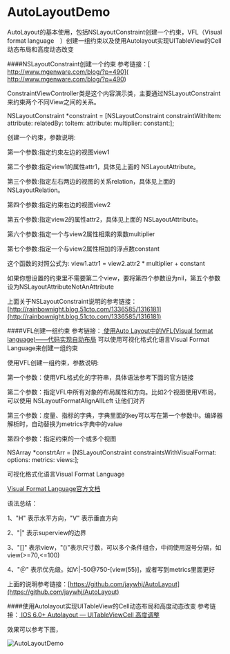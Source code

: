 # AutoLayoutDemo
AutoLayout的基本使用，包括NSLayoutConstraint创建一个约束，VFL（Visual format language　）创建一组约束以及使用Autolayout实现UITableView的Cell动态布局和高度动态改变

####NSLayoutConstraint创建一个约束
参考链接：[   http://www.mgenware.com/blog/?p=490](   http://www.mgenware.com/blog/?p=490)

ConstraintViewController类是这个内容演示类，主要通过NSLayoutConstraint来约束两个不同View之间的关系。

 NSLayoutConstraint *constraint = [NSLayoutConstraint
 constraintWithItem:
 attribute:
 relatedBy:
 toItem:
 attribute:
 multiplier:
 constant:];
 
 创建一个约束，参数说明:
 
 第一个参数:指定约束左边的视图view1
 
 第二个参数:指定view1的属性attr1，具体见上面的 NSLayoutAttribute。
 
 第三个参数:指定左右两边的视图的关系relation，具体见上面的 NSLayoutRelation。
 
 第四个参数:指定约束右边的视图view2
 
 第五个参数:指定view2的属性attr2，具体见上面的 NSLayoutAttribute。
 
 第六个参数:指定一个与view2属性相乘的乘数multiplier
 
 第七个参数:指定一个与view2属性相加的浮点数constant
 

这个函数的对照公式为: view1.attr1 = view2.attr2 * multiplier + constant

如果你想设置的约束里不需要第二个view，要将第四个参数设为nil，第五个参数设为NSLayoutAttributeNotAnAttribute

上面关于NSLayoutConstraint说明的参考链接：
[http://rainbownight.blog.51cto.com/1336585/1316181](http://rainbownight.blog.51cto.com/1336585/1316181)



####VFL创建一组约束
参考链接：[ 使用Auto Layout中的VFL(Visual format language)——代码实现自动布局]( http://www.cnblogs.com/wupei/p/4150626.html)
可以使用可视化格式化语言Visual Format Language来创建一组约束

使用VFL创建一组约束，参数说明:

 第一个参数：使用VFL格式化的字符串，具体语法参考下面的官方链接
 
 第二个参数：指定VFL中所有对象的布局属性和方向。比如2个视图使用V布局，可以使用 NSLayoutFormatAlignAllLeft 让他们对齐
 
 第三个参数：度量、指标的字典，字典里面的key可以写在第一个参数中。编译器解析时，自动替换为metrics字典中的value
 
 第四个参数：指定约束的一个或多个视图
 
 NSArray *constrtArr = [NSLayoutConstraint
 constraintsWithVisualFormat:
 options:
 metrics:
 views:];

可视化格式化语言Visual Format Language

[Visual Format Language官方文档](https://developer.apple.com/library/ios/documentation/UserExperience/Conceptual/AutolayoutPG/VisualFormatLanguage/VisualFormatLanguage.html#//apple_ref/doc/uid/TP40010853-CH3-SW1)


 语法总结：
 
 1、"H" 表示水平方向，"V" 表示垂直方向
 
 2、"|" 表示superview的边界
 
 3、"[]" 表示view，"()"表示尺寸数，可以多个条件组合，中间使用逗号分隔，如 view(>=70,<=100)
 
 4、"＠" 表示优先级。如V:|-50@750-[view(55)]，或者写到metrics里面更好


上面的说明参考链接：[https://github.com/jaywhj/AutoLayout](https://github.com/jaywhj/AutoLayout)


####使用Autolayout实现UITableView的Cell动态布局和高度动态改变
参考链接：[ IOS 6.0+ Autolayout — UITableViewCell 高度调整](http://my.oschina.net/carson6931/blog/363234)

效果可以参考下图，


![AutoLayoutDemo](http://7u2k5i.com1.z0.glb.clouddn.com/github_autolayoutdemo1.png?imageMogr2/thumbnail/!50p) 

